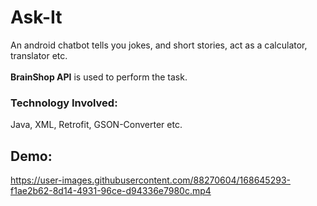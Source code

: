 # Ask-It
An android chatbot tells you jokes, and short stories, act as a
calculator, translator etc. </br></br>
**BrainShop API** is used to perform the task.
### Technology Involved: 
Java, XML, Retrofit, GSON-Converter etc.
## Demo:



https://user-images.githubusercontent.com/88270604/168645293-f1ae2b62-8d14-4931-96ce-d94336e7980c.mp4

